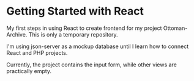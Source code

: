 # Getting Started with React 

My first steps in using React to create frontend for my project Ottoman-Archive. 
This is only a temporary repository.

I'm using json-server as a mockup database until I learn how to connect React and PHP projects.

Currently, the project contains the input form, while other views are practically empty.